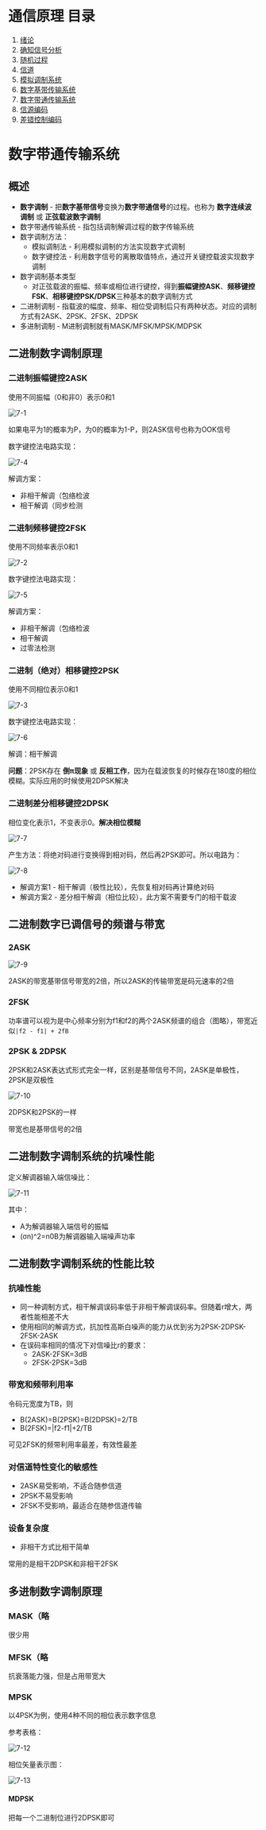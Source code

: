 # 通信原理 目录

1. [绪论](1.md)
2. [确知信号分析](2.md)
3. [随机过程](3.md)
4. [信道](4.md)
5. [模拟调制系统](5.md)
6. [数字基带传输系统](6.md)
7. [数字带通传输系统](7.md)
8. [信源编码](8.md)
9. [差错控制编码](9.md)


# 数字带通传输系统

## 概述

- **数字调制** - 把**数字基带信号**变换为**数字带通信号**的过程。也称为 **数字连续波调制** 或 **正弦载波数字调制**
- 数字带通传输系统 - 指包括调制解调过程的数字传输系统
- 数字调制方法：
  - 模拟调制法 - 利用模拟调制的方法实现数字式调制
  - 数字键控法 - 利用数字信号的离散取值特点，通过开关键控载波实现数字调制
- 数字调制基本类型
  - 对正弦载波的振幅、频率或相位进行键控，得到**振幅键控ASK**、**频移键控FSK**、**相移键控PSK/DPSK**三种基本的数字调制方式
- 二进制调制 - 指载波的幅度、频率、相位受调制后只有两种状态。对应的调制方式有2ASK、2PSK、2FSK、2DPSK
- 多进制调制 - M进制调制就有MASK/MFSK/MPSK/MDPSK

## 二进制数字调制原理

### 二进制振幅键控2ASK

使用不同振幅（0和非0）表示0和1

![7-1](img/7-1.jpg)

如果电平为1的概率为P，为0的概率为1-P，则2ASK信号也称为OOK信号

数字键控法电路实现：

![7-4](img/7-4.png)

解调方案：
- 非相干解调（包络检波
- 相干解调（同步检测

### 二进制频移键控2FSK

使用不同频率表示0和1

![7-2](img/7-2.jpg)

数字键控法电路实现：

![7-5](img/7-5.png)

解调方案：
- 非相干解调（包络检波
- 相干解调
- 过零法检测

### 二进制（绝对）相移键控2PSK

使用不同相位表示0和1

![7-3](img/7-3.jpg)

数字键控法电路实现：

![7-6](img/7-6.png)

解调：相干解调

**问题**：2PSK存在 **倒π现象** 或 **反相工作**，因为在载波恢复的时候存在180度的相位模糊。实际应用的时候使用2DPSK解决

### 二进制差分相移键控2DPSK

相位变化表示1，不变表示0。**解决相位模糊**

![7-7](img/7-7.png)

产生方法：将绝对码进行变换得到相对码，然后再2PSK即可。所以电路为：

![7-8](img/7-8.png)

- 解调方案1 - 相干解调（极性比较），先恢复相对码再计算绝对码
- 解调方案2 - 差分相干解调（相位比较），此方案不需要专门的相干载波

## 二进制数字已调信号的频谱与带宽

### 2ASK

![7-9](img/7-9.png)

2ASK的带宽基带信号带宽的2倍，所以2ASK的传输带宽是码元速率的2倍

### 2FSK

功率谱可以视为是中心频率分别为f1和f2的两个2ASK频谱的组合（图略），带宽近似`|f2 - f1| + 2fB`

### 2PSK & 2DPSK

2PSK和2ASK表达式形式完全一样，区别是基带信号不同，2ASK是单极性，2PSK是双极性

![7-10](img/7-10.png)

2DPSK和2PSK的一样

带宽也是基带信号的2倍

## 二进制数字调制系统的抗噪性能

定义解调器输入端信噪比：

![7-11](img/7-11.png)

其中：
- A为解调器输入端信号的振幅
- (σn)^2=n0B为解调器输入端噪声功率

## 二进制数字调制系统的性能比较

### 抗噪性能

- 同一种调制方式，相干解调误码率低于非相干解调误码率。但随着r增大，两者性能相差不大
- 使用相同的解调方式，抗加性高斯白噪声的能力从优到劣为2PSK-2DPSK-2FSK-2ASK
- 在误码率相同的情况下对信噪比r的要求：
  - 2ASK-2FSK=3dB
  - 2FSK-2PSK=3dB

### 带宽和频带利用率

令码元宽度为TB，则
- B(2ASK)=B(2PSK)=B(2DPSK)=2/TB
- B(2FSK)=|f2-f1|+2/TB

可见2FSK的频带利用率最差，有效性最差

### 对信道特性变化的敏感性

- 2ASK易受影响，不适合随参信道
- 2PSK不易受影响
- 2FSK不受影响，最适合在随参信道传输

### 设备复杂度

- 非相干方式比相干简单

常用的是相干2DPSK和非相干2FSK

## 多进制数字调制原理

### MASK（略

很少用

### MFSK（略

抗衰落能力强，但是占用带宽大

### MPSK

以4PSK为例，使用4种不同的相位表示数字信息

参考表格：

![7-12](img/7-12.png)

相位矢量表示图：

![7-13](img/7-13.png)

#### MDPSK

把每一个二进制位进行2DPSK即可

